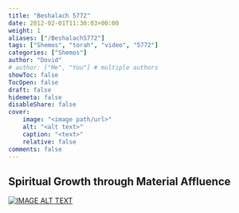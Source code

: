 ```yaml
---
title: "Beshalach 5772"
date: 2012-02-01T11:30:03+00:00
weight: 1
aliases: ["/Beshalach5772"]
tags: ["Shemos", "torah", "video", "5772"]
categories: ["Shemos"]
author: "Dovid"
# author: ["Me", "You"] # multiple authors
showToc: false
TocOpen: false
draft: false
hidemeta: false
disableShare: false
cover:
    image: "<image path/url>"
    alt: "<alt text>"
    caption: "<text>"
    relative: false
comments: false
---
```

 ## Spiritual Growth through Material Affluence
 [![IMAGE ALT TEXT](http://img.youtube.com/vi/cGHKL8jH2Z8/0.jpg)](http://www.youtube.com/watch?v=cGHKL8jH2Z8 "Video Title")
